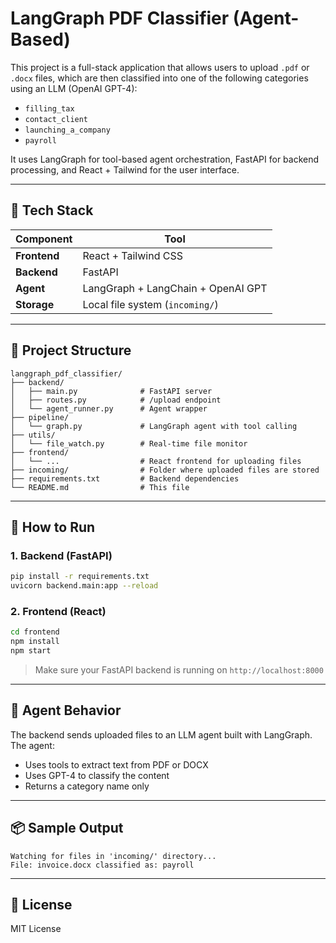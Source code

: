 # LangGraph PDF Classifier (Agent-Based)

This project is a full-stack application that allows users to upload `.pdf` or `.docx` files, which are then classified into one of the following categories using an LLM (OpenAI GPT-4):

- `filling_tax`
- `contact_client`
- `launching_a_company`
- `payroll`

It uses LangGraph for tool-based agent orchestration, FastAPI for backend processing, and React + Tailwind for the user interface.

---

## 🧱 Tech Stack

| Component     | Tool                                   |
|--------------|----------------------------------------|
| **Frontend**  | React + Tailwind CSS                  |
| **Backend**   | FastAPI                               |
| **Agent**     | LangGraph + LangChain + OpenAI GPT    |
| **Storage**   | Local file system (`incoming/`)       |

---

## 📁 Project Structure

```
langgraph_pdf_classifier/
├── backend/
│   ├── main.py              # FastAPI server
│   ├── routes.py            # /upload endpoint
│   └── agent_runner.py      # Agent wrapper
├── pipeline/
│   └── graph.py             # LangGraph agent with tool calling
├── utils/
│   └── file_watch.py        # Real-time file monitor
├── frontend/
│   └── ...                  # React frontend for uploading files
├── incoming/                # Folder where uploaded files are stored
├── requirements.txt         # Backend dependencies
└── README.md                # This file
```

---

## 🚀 How to Run

### 1. Backend (FastAPI)

```bash
pip install -r requirements.txt
uvicorn backend.main:app --reload
```

### 2. Frontend (React)

```bash
cd frontend
npm install
npm start
```

> Make sure your FastAPI backend is running on `http://localhost:8000`

---

## 🧠 Agent Behavior

The backend sends uploaded files to an LLM agent built with LangGraph. The agent:
- Uses tools to extract text from PDF or DOCX
- Uses GPT-4 to classify the content
- Returns a category name only

---

## 📦 Sample Output

```
Watching for files in 'incoming/' directory...
File: invoice.docx classified as: payroll
```

---

## 📄 License

MIT License